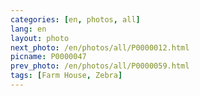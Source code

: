 ```yaml
---
categories: [en, photos, all]
lang: en
layout: photo
next_photo: /en/photos/all/P0000012.html
picname: P0000047
prev_photo: /en/photos/all/P0000059.html
tags: [Farm House, Zebra]
---
```

